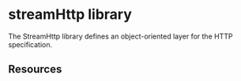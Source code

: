 streamHttp library
==========

The StreamHttp library defines an object-oriented layer for the HTTP specification.

Resources
---------


